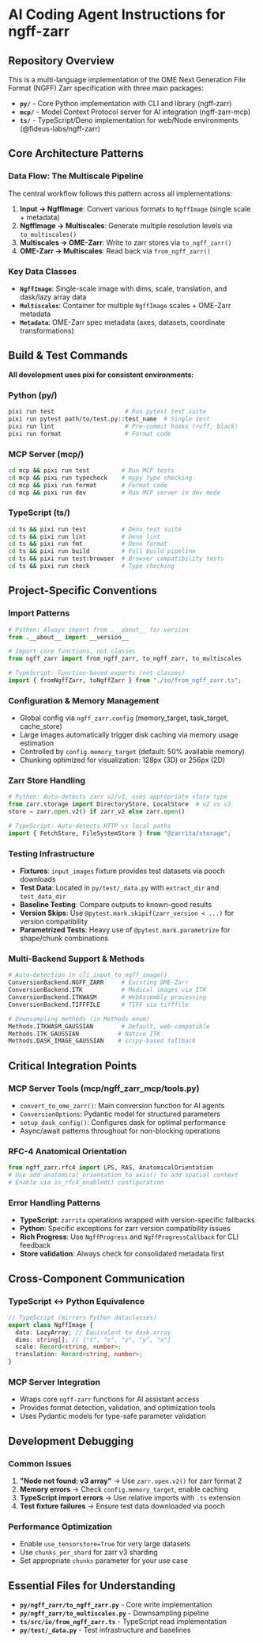 # AI Coding Agent Instructions for ngff-zarr

## Repository Overview

This is a multi-language implementation of the OME Next Generation File Format
(NGFF) Zarr specification with three main packages:

- **`py/`** - Core Python implementation with CLI and library (ngff-zarr)
- **`mcp/`** - Model Context Protocol server for AI integration (ngff-zarr-mcp)
- **`ts/`** - TypeScript/Deno implementation for web/Node environments
  (@fideus-labs/ngff-zarr)

## Core Architecture Patterns

### Data Flow: The Multiscale Pipeline

The central workflow follows this pattern across all implementations:

1. **Input → NgffImage**: Convert various formats to `NgffImage` (single scale +
   metadata)
2. **NgffImage → Multiscales**: Generate multiple resolution levels via
   `to_multiscales()`
3. **Multiscales → OME-Zarr**: Write to zarr stores via `to_ngff_zarr()`
4. **OME-Zarr → Multiscales**: Read back via `from_ngff_zarr()`

### Key Data Classes

- **`NgffImage`**: Single-scale image with dims, scale, translation, and
  dask/lazy array data
- **`Multiscales`**: Container for multiple `NgffImage` scales + OME-Zarr
  metadata
- **`Metadata`**: OME-Zarr spec metadata (axes, datasets, coordinate
  transformations)

## Build & Test Commands

**All development uses pixi for consistent environments:**

### Python (py/)

```bash
pixi run test                    # Run pytest test suite
pixi run pytest path/to/test.py::test_name  # Single test
pixi run lint                    # Pre-commit hooks (ruff, black)
pixi run format                  # Format code
```

### MCP Server (mcp/)

```bash
cd mcp && pixi run test         # Run MCP tests
cd mcp && pixi run typecheck    # mypy type checking
cd mcp && pixi run format       # Format code
cd mcp && pixi run dev          # Run MCP server in dev mode
```

### TypeScript (ts/)

```bash
cd ts && pixi run test          # Deno test suite
cd ts && pixi run lint          # Deno lint
cd ts && pixi run fmt           # Deno format
cd ts && pixi run build         # Full build pipeline
cd ts && pixi run test:browser  # Browser compatibility tests
cd ts && pixi run check         # Type checking
```

## Project-Specific Conventions

### Import Patterns

```python
# Python: Always import from .__about__ for version
from .__about__ import __version__

# Import core functions, not classes
from ngff_zarr import from_ngff_zarr, to_ngff_zarr, to_multiscales

# TypeScript: Function-based exports (not classes)
import { fromNgffZarr, toNgffZarr } from "./io/from_ngff_zarr.ts";
```

### Configuration & Memory Management

- Global config via `ngff_zarr.config` (memory_target, task_target, cache_store)
- Large images automatically trigger disk caching via memory usage estimation
- Controlled by `config.memory_target` (default: 50% available memory)
- Chunking optimized for visualization: 128px (3D) or 256px (2D)

### Zarr Store Handling

```python
# Python: Auto-detects zarr v2/v3, uses appropriate store type
from zarr.storage import DirectoryStore, LocalStore  # v2 vs v3
store = zarr.open.v2() if zarr_v2 else zarr.open()

# TypeScript: Auto-detects HTTP vs local paths
import { FetchStore, FileSystemStore } from "@zarrita/storage";
```

### Testing Infrastructure

- **Fixtures**: `input_images` fixture provides test datasets via pooch
  downloads
- **Test Data**: Located in `py/test/_data.py` with `extract_dir` and
  `test_data_dir`
- **Baseline Testing**: Compare outputs to known-good results
- **Version Skips**: Use `@pytest.mark.skipif(zarr_version < ...)` for version
  compatibility
- **Parametrized Tests**: Heavy use of `@pytest.mark.parametrize` for
  shape/chunk combinations

### Multi-Backend Support & Methods

```python
# Auto-detection in cli_input_to_ngff_image()
ConversionBackend.NGFF_ZARR     # Existing OME-Zarr
ConversionBackend.ITK           # Medical images via ITK
ConversionBackend.ITKWASM       # WebAssembly processing
ConversionBackend.TIFFFILE      # TIFF via tifffile

# Downsampling methods (in Methods enum)
Methods.ITKWASM_GAUSSIAN        # Default, web-compatible
Methods.ITK_GAUSSIAN           # Native ITK
Methods.DASK_IMAGE_GAUSSIAN    # scipy-based fallback
```

## Critical Integration Points

### MCP Server Tools (mcp/ngff_zarr_mcp/tools.py)

- `convert_to_ome_zarr()`: Main conversion function for AI agents
- `ConversionOptions`: Pydantic model for structured parameters
- `setup_dask_config()`: Configures dask for optimal performance
- Async/await patterns throughout for non-blocking operations

### RFC-4 Anatomical Orientation

```python
from ngff_zarr.rfc4 import LPS, RAS, AnatomicalOrientation
# Use add_anatomical_orientation_to_axis() to add spatial context
# Enable via is_rfc4_enabled() configuration
```

### Error Handling Patterns

- **TypeScript**: `zarrita` operations wrapped with version-specific fallbacks
- **Python**: Specific exceptions for zarr version compatibility issues
- **Rich Progress**: Use `NgffProgress` and `NgffProgressCallback` for CLI
  feedback
- **Store validation**: Always check for consolidated metadata first

## Cross-Component Communication

### TypeScript ↔ Python Equivalence

```typescript
// TypeScript (mirrors Python dataclasses)
export class NgffImage {
  data: LazyArray; // Equivalent to dask.array
  dims: string[]; // ["t", "c", "z", "y", "x"]
  scale: Record<string, number>;
  translation: Record<string, number>;
}
```

### MCP Server Integration

- Wraps core `ngff-zarr` functions for AI assistant access
- Provides format detection, validation, and optimization tools
- Uses Pydantic models for type-safe parameter validation

## Development Debugging

### Common Issues

1. **"Node not found: v3 array"** → Use `zarr.open.v2()` for zarr format 2
2. **Memory errors** → Check `config.memory_target`, enable caching
3. **TypeScript import errors** → Use relative imports with `.ts` extension
4. **Test fixture failures** → Ensure test data downloaded via pooch

### Performance Optimization

- Enable `use_tensorstore=True` for very large datasets
- Use `chunks_per_shard` for zarr v3 sharding
- Set appropriate `chunks` parameter for your use case

## Essential Files for Understanding

- **`py/ngff_zarr/to_ngff_zarr.py`** - Core write implementation
- **`py/ngff_zarr/to_multiscales.py`** - Downsampling pipeline
- **`ts/src/io/from_ngff_zarr.ts`** - TypeScript read implementation
- **`py/test/_data.py`** - Test infrastructure and baselines
